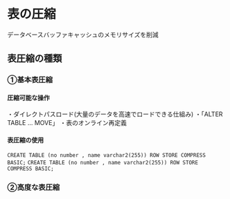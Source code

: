 # 表の圧縮
データベースバッファキャッシュのメモリサイズを削減
## 表圧縮の種類
### ①基本表圧縮
#### 圧縮可能な操作
・ダイレクトパスロード(大量のデータを高速でロードできる仕組み)
・「ALTER TABLE ... MOVE」
・表のオンライン再定義
#### 表圧縮の使用
`CREATE TABLE (no number , name varchar2(255)) ROW STORE COMPRESS BASIC;`
`CREATE TABLE (no number , name varchar2(255)) ROW STORE COMPRESS BASIC;`

### ②高度な表圧縮
